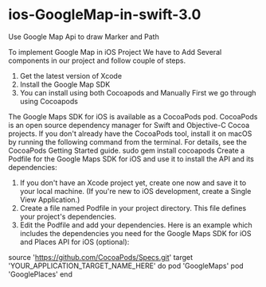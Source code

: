 # ios-GoogleMap-in-swift-3.0
Use Google Map Api to draw Marker and Path

To implement Google Map in iOS Project We have to Add Several components in our project and follow couple of steps.

1. Get the latest version of Xcode
2. Install the Google Map SDK
3. You can install using both Cocoapods and Manually
First we go through using Cocoapods

The Google Maps SDK for iOS is available as a CocoaPods pod. CocoaPods is an open source dependency manager for Swift and Objective-C Cocoa projects.
If you don't already have the CocoaPods tool, install it on macOS by running the following command from the terminal. For details, see the CocoaPods Getting Started guide.
sudo gem install cocoapods
Create a Podfile for the Google Maps SDK for iOS and use it to install the API and its dependencies:
1. If you don't have an Xcode project yet, create one now and save it to your local machine. (If you're new to iOS  development, create a Single View Application.)
2. Create a file named Podfile in your project directory. This file defines your project's dependencies.
3. Edit the Podfile and add your dependencies. Here is an example which includes the dependencies you need for the Google Maps SDK for iOS and Places API for iOS (optional):


source 'https://github.com/CocoaPods/Specs.git'
target 'YOUR_APPLICATION_TARGET_NAME_HERE' do
  pod 'GoogleMaps'
  pod 'GooglePlaces'
end
